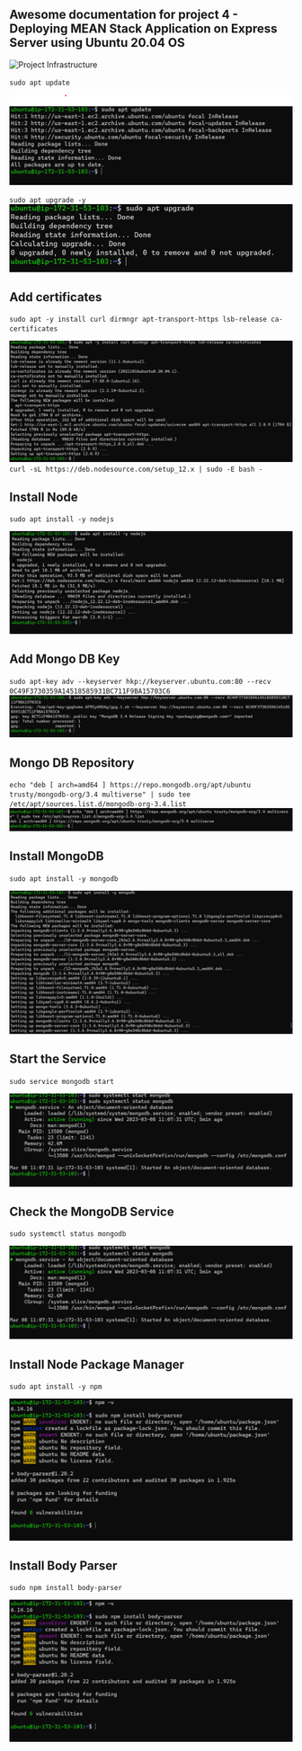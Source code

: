 ## Awesome documentation for project 4 - Deploying MEAN Stack Application on Express Server using Ubuntu 20.04 OS

![Project Infrastructure](./images/Project-4.jpg)

`sudo apt update`

![Server Update](./images/sudo-apt-update4.png)

`sudo apt upgrade -y`
![Server Upgrade](./images/sudo-apt-upgrade4.png)


## Add certificates

`sudo apt -y install curl dirmngr apt-transport-https lsb-release ca-certificates`

![Add Certificate](./images/add-certificates.png)
`curl -sL https://deb.nodesource.com/setup_12.x | sudo -E bash -`

## Install Node
`sudo apt install -y nodejs`

![Install Nodejs](./images/nodejs.png)


## Add Mongo DB Key

`sudo apt-key adv --keyserver hkp://keyserver.ubuntu.com:80 --recv 0C49F3730359A14518585931BC711F9BA15703C6`
![MongoDB Key](./images/mongodb-key.png)

## Mongo DB Repository

`echo "deb [ arch=amd64 ] https://repo.mongodb.org/apt/ubuntu trusty/mongodb-org/3.4 multiverse" | sudo tee /etc/apt/sources.list.d/mongodb-org-3.4.list`
![MongoDB Repo](./images/mongodb-repo.png)
## Install MongoDB

`sudo apt install -y mongodb`

![Install MongoDB](./images/install-mongo.png)

## Start the Service
`sudo service mongodb start`

![Start MongoDB Service](./images/mongodb-status.png)
## Check the MongoDB Service

`sudo systemctl status mongodb`

![MongoDB Status Service](./images/mongodb-status.png)

## Install Node Package Manager

`sudo apt install -y npm`

![Npm Installation](./images/npm-bodyparser.png)

## Install Body Parser
`sudo npm install body-parser`

![Body Parser Installation](./images/npm-bodyparser.png)

